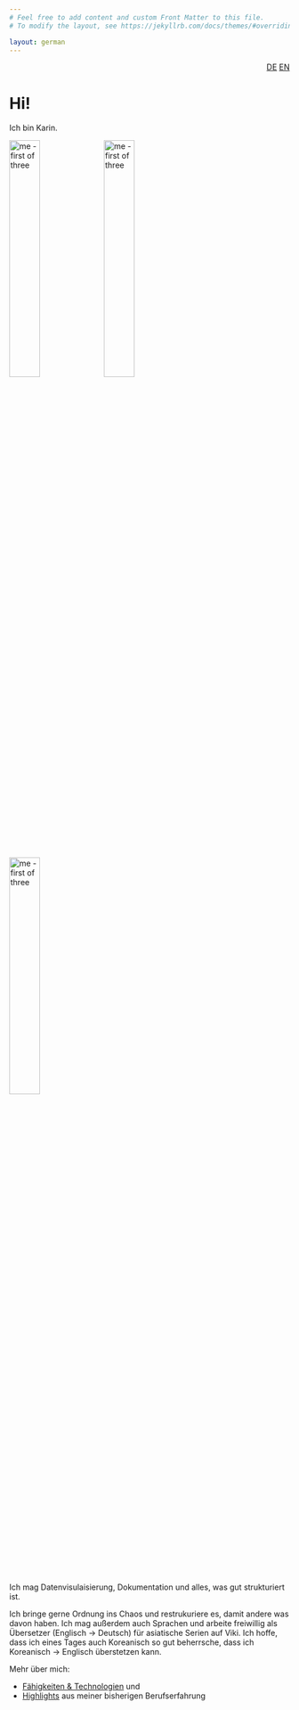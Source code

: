 ```yaml
---
# Feel free to add content and custom Front Matter to this file.
# To modify the layout, see https://jekyllrb.com/docs/themes/#overriding-theme-englishs

layout: german
---
```

<div style="text-align: right"><a href="/index">DE</a> <a href="/en/home">EN</a></div>

# Hi!

Ich bin Karin.

<img src="1.jpg" alt="me - first of three" width=33%>
<img src="2.jpg" alt="me - first of three" width=33%>
<img src="3.jpg" alt="me - first of three" width=33%>

Ich mag Datenvisulaisierung, Dokumentation und alles, was gut strukturiert ist.

Ich bringe gerne Ordnung ins Chaos und restrukuriere es, damit andere was davon haben.
Ich mag außerdem auch Sprachen und arbeite freiwillig als Übersetzer (Englisch -> Deutsch) für asiatische Serien auf Viki. Ich hoffe, dass ich eines Tages auch Koreanisch so gut beherrsche, dass ich Koreanisch -> Englisch überstetzen kann.

Mehr über mich:
* [Fähigkeiten & Technologien](de/faehigkeiten-und-technologien) und
* [Highlights](de/was_zuvor_geschah) aus meiner bisherigen Berufserfahrung
